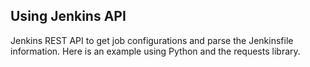 ## Using Jenkins API

Jenkins REST API to get job configurations and parse the Jenkinsfile information. Here is an example using Python and the requests library.
